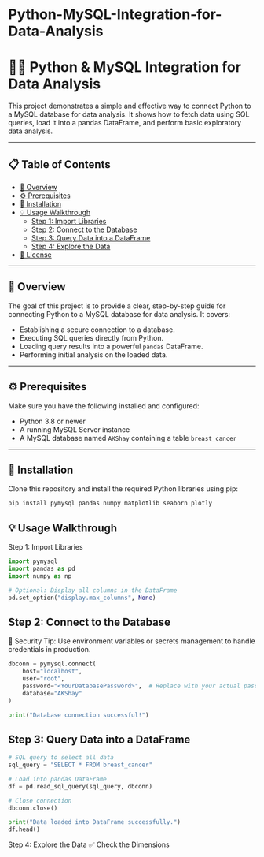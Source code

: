 # Python-MySQL-Integration-for-Data-Analysis
# 🐍🐬 Python & MySQL Integration for Data Analysis

This project demonstrates a simple and effective way to connect Python to a MySQL database for data analysis. It shows how to fetch data using SQL queries, load it into a pandas DataFrame, and perform basic exploratory data analysis.

---

## 📋 Table of Contents

- [📝 Overview](#-overview)  
- [⚙️ Prerequisites](#️-prerequisites)  
- [🚀 Installation](#-installation)  
- [💡 Usage Walkthrough](#-usage-walkthrough)  
  - [Step 1: Import Libraries](#step-1-import-libraries)  
  - [Step 2: Connect to the Database](#step-2-connect-to-the-database)  
  - [Step 3: Query Data into a DataFrame](#step-3-query-data-into-a-dataframe)  
  - [Step 4: Explore the Data](#step-4-explore-the-data)  
- [📜 License](#-license)

---

## 📝 Overview

The goal of this project is to provide a clear, step-by-step guide for connecting Python to a MySQL database for data analysis. It covers:

- Establishing a secure connection to a database.
- Executing SQL queries directly from Python.
- Loading query results into a powerful `pandas` DataFrame.
- Performing initial analysis on the loaded data.

---

## ⚙️ Prerequisites

Make sure you have the following installed and configured:

- Python 3.8 or newer
- A running MySQL Server instance
- A MySQL database named `AKShay` containing a table `breast_cancer`

---

## 🚀 Installation

Clone this repository and install the required Python libraries using pip:

```bash
pip install pymysql pandas numpy matplotlib seaborn plotly
```

## 💡 Usage Walkthrough

Step 1: Import Libraries
```python
import pymysql
import pandas as pd
import numpy as np

# Optional: Display all columns in the DataFrame
pd.set_option("display.max_columns", None)
```
## Step 2: Connect to the Database

🔐 Security Tip: Use environment variables or secrets management to handle credentials in production.

```python
dbconn = pymysql.connect(
    host="localhost",
    user="root",
    password="<YourDatabasePassword>",  # Replace with your actual password
    database="AKShay"
)

print("Database connection successful!")

```
## Step 3: Query Data into a DataFrame
```python 
# SQL query to select all data
sql_query = "SELECT * FROM breast_cancer"

# Load into pandas DataFrame
df = pd.read_sql_query(sql_query, dbconn)

# Close connection
dbconn.close()

print("Data loaded into DataFrame successfully.")
df.head()
```

Step 4: Explore the Data
✅ Check the Dimensions
